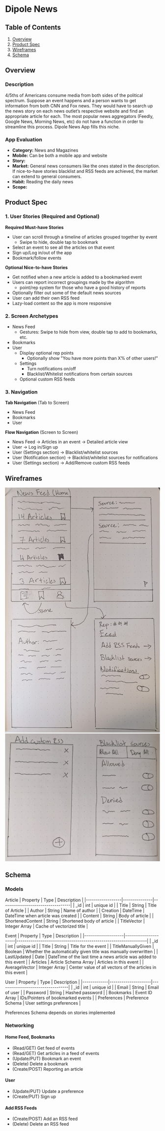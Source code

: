 # Dipole News

## Table of Contents
1. [Overview](#Overview)
1. [Product Spec](#Product-Spec)
1. [Wireframes](#Wireframes)
2. [Schema](#Schema)

## Overview
### Description
4/5ths of Americans consume media from both sides of the political spectrum. Suppose an event 
happens and a person wants to get information from both CNN and Fox news. They would have to search 
up the news story on each news outlet’s respective website and find an appropriate article for each.
 The most popular news aggregators (Feedly, Google News, Morning News, etc) do not have a function 
 in order to streamline this process. Dipole News App fills this niche.


### App Evaluation
- **Category:** News and Magazines
- **Mobile:** Can be both a mobile app and website
- **Story:**
- **Market:** General news consumers like the ones stated in the description. If nice-to-have 
              stories blacklist and RSS feeds are achieved, the market can extend to general consumers.
- **Habit:** Reading the daily news
- **Scope:**

## Product Spec

### 1. User Stories (Required and Optional)

**Required Must-have Stories**

* User can scroll through a timeline of articles grouped together by event
    * Swipe to hide, double tap to bookmark
* Select an event to see all the articles on that event
* Sign up/Log in/out of the app
* Bookmark/follow events

**Optional Nice-to-have Stories**

* Get notified when a new article is added to a bookmarked event
* Users can report incorrect groupings made by the algorithm
    * point/rep system for those who have a good history of reports
* Optionally filter out some of the default news sources
* User can add their own RSS feed
* Lazy-load content so the app is more responsive

### 2. Screen Archetypes

* News Feed
    * Gestures: Swipe to hide from view, double tap to add to bookmarks, etc.
* Bookmarks
* User
    * Display optional rep points
        * Optionally show "You have more points than X% of other users!"
    * Settings
        * Turn notifications on/off
        * Blacklist/Whitelist notifications from certain sources
    * Optional custom RSS feeds

### 3. Navigation

**Tab Navigation** (Tab to Screen)

* News Feed
* Bookmarks
* User

**Flow Navigation** (Screen to Screen)

* News Feed -> Articles in an event -> Detailed article view
* User -> Log in/Sign up
* User (Settings section) -> Blacklist/whitelist sources
* User (Notification section) -> Blacklist/whitelist sources for notifications
* User (Settings section) -> Add/Remove custom RSS feeds

## Wireframes
<img src="doc/wireframe1.jpg" width=600>
<img src="doc/wireframe2.jpg" width=600>

## Schema 

### Models

Article
| Property         | Type          | Description                       |
|------------------|---------------|-----------------------------------|
| \_id             | int           | unique id                         |
| Title            | String        | Title of Article                  |
| Author           | String        | Name of author                    |
| Creation         | DateTime      | DateTime when article was created |
| Content          | String        | Body of article                   |
| ShortenedContent | String        | Shortened body of article         |
| TitleVector      | Integer Array | Cache of vectorized title         |

Event
| Property           | Type                 | Description                                                      |
|--------------------|----------------------|------------------------------------------------------------------|
| \_id               | int                  | unique id                                                        |
| Title              | String               | Title for the event                                              |
| TitleManuallyGiven | Boolean              | Whether the automatically given title was manually overwritten   |
| LastUpdated        | Date                 | DateTime of the last time a news article was added to this event |
| Articles           | Article Schema Array | Articles in this event                                           |
| AverageVector      | Integer Array        | Center value of all vectors of the articles in this event        |

User
| Property    | Type                | Description                       |
|-------------|---------------------|-----------------------------------|
| \_id        | int                 | unique id                         |
| Email       | String              | Email of user                     |
| Password    | String              | Hashed password                   |
| Bookmarks   | Event ID Array      | IDs/Pointers of bookmarked events |
| Preferences | Preference Schema   | User settings preferences         |

Preferences Schema depends on stories implemented

### Networking
#### Home Feed, Bookmarks
* (Read/GET) Get feed of events
* (Read/GET) Get articles in a feed of events
* (Update/PUT) Bookmark an event
* (Delete) Delete a bookmark
* (Create/POST) Reporting an article

#### User
* (Update/PUT) Update a preference
* (Create/PUT) Sign up

#### Add RSS Feeds
* (Create/POST) Add an RSS feed
* (Delete) Delete an RSS feed